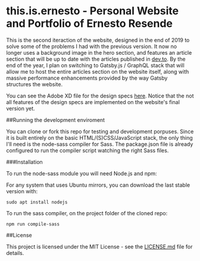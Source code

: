 # this.is.ernesto - Personal Website and Portfolio of Ernesto Resende

This is the second iteraction of the website, designed in the end of 2019 to solve some of the problems I had with the previous version. It now no longer uses a background image in the hero section, and features an article section that will be up to date with the articles published in [dev.to](https://dev.to). By the end of the year, I plan on switching to Gatsby.js / GraphQL stack that will allow me to host the entire articles section on the website itself, along with massive performance enhancements provided by the way Gatsby structures the website.

You can see the Adobe XD file for the design specs [here](https://xd.adobe.com/view/a1a5072a-8dbd-40f1-7a3a-7b8d64039170-d794/). Notice that the not all features of the design specs are implemented on the website's final version yet.

##Running the development enviroment

You can clone or fork this repo for testing and development porpuses. Since it is built entirely on the basic HTML/(S)CSS/JavaScript stack, the only thing I'll need is the node-sass compiler for Sass. The package.json file is already configured to run the compiler script watching the right Sass files.

###Installation

To run the node-sass module you will need Node.js and npm:

For any system that uses Ubuntu mirrors, you can download the last stable version with:

```
sudo apt install nodejs
```

To run the sass compiler, on the project folder of the cloned repo:

```
npm run compile-sass
```

##License

This project is licensed under the MIT License - see the [LICENSE.md](LICENSE.md) file for details.